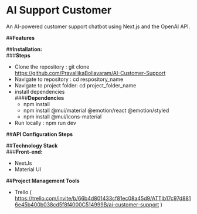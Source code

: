 # **AI Support Customer**
An AI-powered customer support chatbot using Next.js and the OpenAI API.

##**Features**

##**Installation:**  
###**Steps**
- Clone the repository : git clone https://github.com/PravallikaBollavaram/AI-Customer-Support
- Navigate to repository : cd respository_name
- Navigate to project folder: cd project_folder_name
- install dependencies  
  ####**Dependencies**
  - npm install
  - npm install @mui/material @emotion/react @emotion/styled
  - npm install @mui/icons-material
- Run locally : npm run dev

##**API Configuration Steps**

##**Technology Stack**  
###**Front-end:**
- NextJs
- Material UI

##**Project Management Tools**
- Trello ( https://trello.com/invite/b/66b4d801433cf81ec08a45d9/ATTIb17c97d8816e45b400b038cd5f8f4000C514999B/ai-customer-support )
